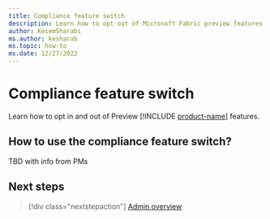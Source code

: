 ```yaml
---
title: Compliance feature switch
description: Learn how to opt out of Microsoft Fabric preview features.
author: KesemSharabi
ms.author: kesharab
ms.topic: how-to
ms.date: 12/27/2022
---
```


# Compliance feature switch

Learn how to opt in and out of Preview [!INCLUDE [product-name](../includes/product-name.md)] features.

## How to use the compliance feature switch?

TBD with info from PMs

## Next steps

>[!div class="nextstepaction"]
>[Admin overview](admin-overview.md)
